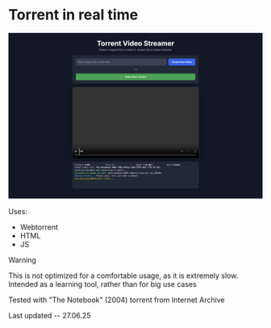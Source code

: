 # Torrent in real time
<!-- Space for some badges... -->

![Screenshot](images/1.png)

Uses:

* Webtorrent
* HTML
* JS

> [!WARNING]
> This is not optimized for a comfortable usage, as it is extremely slow. <br/>
> Intended as a learning tool, rather than for big use cases

Tested with "The Notebook" (2004) torrent from Internet Archive

Last updated -- 27.06.25
